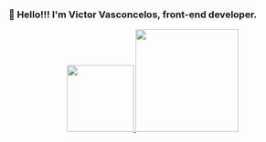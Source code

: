 ### 🖖 Hello!!! I'm Victor Vasconcelos, front-end developer.
<div align="center">
  <a href="https://github.com/vicTor8g">
      <img height="117em" src="https://github-readme-stats.vercel.app/api/top-langs/?username=vicTor8g&layout=compact&langs_count=7&theme=dracula"/>
  <img height="180em" src="https://github-readme-stats.vercel.app/api?username=vicTor8g&show_icons=true&theme=dracula&include_all_commits=true&count_private=tru«"/>
</div>
